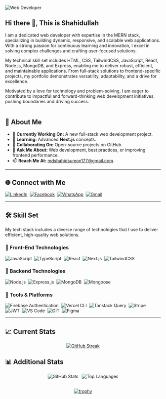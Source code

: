 ![Web Developer](https://i.ibb.co/CWdzZjx/Black-and-White-Gradient-Personal-Linked-In-Banner.png)

## Hi there 👋, This is Shahidullah

I am a dedicated web developer with expertise in the MERN stack, specializing in building dynamic, responsive, and scalable web applications. With a strong passion for continuous learning and innovation, I excel in solving complex challenges and crafting user-focused solutions.

My technical skill set includes HTML, CSS, TailwindCSS, JavaScript, React, Node.js, MongoDB, and Express, enabling me to deliver robust, efficient, and maintainable applications. From full-stack solutions to frontend-specific projects, my portfolio demonstrates versatility, adaptability, and a drive for excellence.

Motivated by a love for technology and problem-solving, I am eager to contribute to impactful and forward-thinking web development initiatives, pushing boundaries and driving success.
<br/> <br/> 

## 🌟 **About Me**

- 🔭 **Currently Working On:** A new full-stack web development project.  
- 🌱 **Learning:** Advanced **Next.js** concepts.  
- 👯 **Collaborating On:** Open-source projects on GitHub.  
- 💬 **Ask Me About:** Web development, best practices, or improving frontend performance.  
- 📫 **Reach Me At:** [mdshahidsumon177@gmail.com](mailto:mdshahidsumon177@gmail.com).

---

## 🌐 Connect with Me

[![LinkedIn](https://img.shields.io/badge/LinkedIn-%230077B5.svg?logo=linkedin&logoColor=white)](https://www.linkedin.com/in/shahidulllah "Connect on LinkedIn")&nbsp;
[![Facebook](https://img.shields.io/badge/Facebook-%231877F2.svg?logo=Facebook&logoColor=white)](https://www.facebook.com/shahidullllah "Visit my Facebook profile")&nbsp;
[![WhatsApp](https://img.shields.io/badge/WhatsApp-25D366?logo=whatsapp&logoColor=white)](https://wa.me/+8801747162648 "Message me on WhatsApp")&nbsp;
[![Gmail](https://img.shields.io/badge/Gmail-D14836?logo=gmail&logoColor=white)](mailto:mdshahidsumon177@gmail.com "Email me")

---

## 🛠️ Skill Set

My tech stack includes a diverse range of technologies that I use to deliver efficient, high-quality web solutions.

### 🎨 Front-End Technologies

![JavaScript](https://img.shields.io/badge/javascript-%23323330.svg?logo=javascript&logoColor=%23F7DF1E)&nbsp;
![TypeScript](https://img.shields.io/badge/typescript-%23007ACC.svg?logo=typescript&logoColor=white)&nbsp;
![React](https://img.shields.io/badge/react-%2320232a.svg?logo=react&logoColor=%2361DAFB)&nbsp;
![Next.js](https://img.shields.io/badge/Next.js-%23000000.svg?logo=next.js)&nbsp;
![TailwindCSS](https://img.shields.io/badge/tailwindcss-%2338B2AC.svg?logo=tailwind-css&logoColor=white)&nbsp;

### 🔧 Backend Technologies

![Node.js](https://img.shields.io/badge/node.js-6DA55F?logo=node.js&logoColor=white)&nbsp;
![Express.js](https://img.shields.io/badge/express.js-%23404d59.svg?logo=express&logoColor=%2361DAFB)&nbsp;
![MongoDB](https://img.shields.io/badge/MongoDB-%234ea94b.svg?logo=mongodb&logoColor=white)&nbsp;
![Mongoose](https://img.shields.io/badge/mongoose-%23880000.svg?logo=mongoose&logoColor=white)&nbsp;

### 🚀 Tools & Platforms

![Firebase Authentication](https://img.shields.io/badge/Firebase-Authentication-FFCA28?logo=Firebase&logoColor=white&labelColor=dd2c00)&nbsp;
![Vercel CLI](https://img.shields.io/badge/vercel%20cli-%23000000.svg?logo=vercel&logoColor=white)&nbsp;
![Tanstack Query](https://img.shields.io/badge/tanstack%20query-%23FF4154.svg?logo=react-query&logoColor=white)&nbsp;
![Stripe](https://img.shields.io/badge/Stripe-%231e1e1e.svg?logo=stripe&logoColor=%2364C4ED)&nbsp;
![JWT](https://img.shields.io/badge/JWT-black?logo=JSON%20web%20tokens)&nbsp;
![VS Code](https://img.shields.io/badge/VS%20Code-007ACC?logo=visual-studio-code&logoColor=white)&nbsp;
![GIT](https://img.shields.io/badge/Git-fc6d26?logo=git&logoColor=white)&nbsp;
![Figma](https://img.shields.io/badge/Figma-F24E1E?logo=figma&logoColor=white)&nbsp;

---

## 📈 Current Stats

<div align="center">
    <a href="https://git.io/streak-stats"><img src="https://github-readme-streak-stats.herokuapp.com?user=shahidulllah" alt="GitHub Streak" /></a>
<!--     <img src="https://streak-stats.demolab.com?user=shahidulllah&theme=transparent&border_radius=4&date_format=M%20j%5B%2C%20Y%5D&ring=E58307&fire=E58307&currStreakLabel=E58307&stroke=EB545400&currStreakNum=E58307&dates=E58307" alt="Shahidullah's GitHub Streak Stats"> -->
</div>

## 📊 Additional Stats

<div align="center">
    <img src="https://github-readme-stats.vercel.app/api?username=shahidulllah&show_icons=true&theme=transparent" alt="GitHub Stats">&nbsp;&nbsp;
    <img src="https://github-readme-stats.vercel.app/api/top-langs/?username=shahidulllah&show_icons=true&theme=transparent&layout=compact" alt="Top Languages"><br/><br/>
    
[![trophy](https://github-profile-trophy.vercel.app/?username=shahidulllah&&show_icons=true&theme=transparent&layout=compact)](https://github.com/ryo-ma/github-profile-trophy)
</div>
